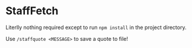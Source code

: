 # StaffFetch

Literlly nothing required except to run ```npm install``` in the project directory.

Use ```/staffquote <MESSAGE>``` to save a quote to file!
